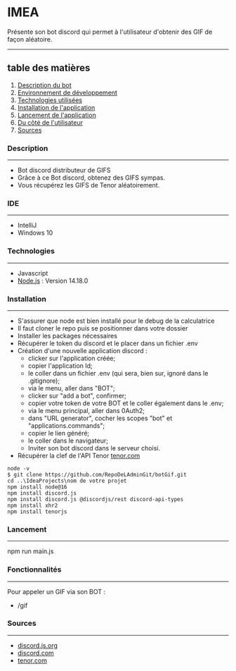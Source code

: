 # IMEA
Présente son bot discord qui permet à l'utilisateur d'obtenir des GIF de façon aléatoire.
***
## table des matières
1. [Description du bot](#Description)
2. [Environnement de développement](#IDE)
3. [Technologies utilisées](#Technologies)
4. [Installation de l'application](#Installation)
5. [Lancement de l'application](#Lancement)
6. [Du côté de l'utilisateur](#Fonctionnalité)
7. [Sources](#Sources)
### Description
***
* Bot discord distributeur de GIFS
* Grâce à ce Bot discord, obtenez des GIFS sympas.
* Vous récupérez les GIFS de Tenor aléatoirement.
### IDE
***
* IntelliJ 
* Windows 10
### Technologies
***
* Javascript
* [Node.js](https://nodejs.org/en/) : Version 14.18.0
### Installation
***
* S'assurer que node est bien installé pour le debug de la calculatrice
* Il faut cloner le repo puis se positionner dans votre dossier
* Installer les packages nécessaires
* Récupérer le token du discord et le placer dans un fichier .env
* Création d'une nouvelle application discord :
  - clicker sur l'application créée;
  - copier l'application Id;
  - le coller dans un fichier .env (qui sera, bien sur, ignoré dans le .gitignore);
  - via le menu, aller dans "BOT";
  - clicker sur "add a bot", confirmer;
  - copier votre token de votre BOT et le coller également dans le .env;
  - via le menu principal, aller dans 0Auth2;
  - dans "URL generator", cocher les scopes "bot" et "applications.commands";
  - copier le lien généré;
  - le coller dans le navigateur;
  - Inviter son bot discord dans le serveur choisi.
* Récupérer la clef de l'API Tenor [tenor.com](https://tenor.com/developer/keyregistration)
```
node -v
$ git clone https://github.com/RepoDeLAdminGit/botGif.git
cd ..\IdeaProjects\nom de votre projet
npm install node@16
npm install discord.js
npm install discord.js @discordjs/rest discord-api-types
npm install xhr2
npm install tenorjs
```
### Lancement
***
npm run main.js
### Fonctionnalités
***
Pour appeler un GIF via son BOT :
* /gif
### Sources
***
* [discord.js.org](https://discord.js.org/#/)
* [discord.com](https://discord.com/developers/applications)
* [tenor.com](https://tenor.com/)
